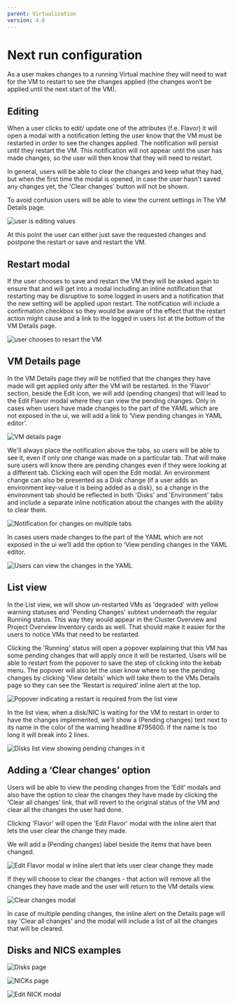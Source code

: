 ```yaml
---
parent: Virtualization
version: 4.6
---
```

# Next run configuration

As a user makes changes to a running Virtual machine they will need to wait for the VM to restart to see the changes applied (the changes won’t be applied until the next start of the VM).

## Editing

When a user clicks to edit/ update one of the attributes (f.e. Flavor) it will open a modal with a notification letting the user know that the VM must be restarted in order to see the changes applied. The notification will persist until they restart the VM.
This notification will not appear until the user has made changes, so the user will then know that they will need to restart.

In general, users will be able to clear the changes and keep what they had, but when the first time the modal is opened, in case the user hasn't saved any changes yet, the 'Clear changes' button will not be shown.

To avoid confusion users will be able to view the current settings in The VM Details page.

![user is editing values](img/EditOriginal.png)

At this point the user can either just save the requested changes and postpone the restart or save and restart the VM.

## Restart modal

If the user chooses to save and restart the VM they will be asked again to ensure that and will get into a modal including an inline notification that restarting may be disruptive to some logged in users and a notification that the new setting will be applied upon restart. The notification will include a confirmation checkbox so they would be aware of the effect that the restart action might cause and a link to the logged in users list at the bottom of the VM Details page.

![user chooses to resart the VM](img/RestartModal.png)

## VM Details page

In the VM Details page they will be notified that the changes they have made will get applied only after the VM will be restarted.
In the ‘Flavor’ section, beside the Edit icon, we will add (pending changes) that will lead to the Edit Flavor modal where they can view the pending changes.
Only in cases when users have made changes to the part of the YAML which are not exposed in the ui, we will add a link to ‘View pending changes in YAML editor’.

![VM details page](img/vm-details.png)

We'll always place the notification above the tabs, so users will be able to see it, even if only one change was made on a particular tab. That will make sure users will know there are pending changes even if they were looking at a different tab.
Clicking each will open the Edit modal.
An environment change can also be presented as a Disk change (if a user adds an environment key-value it is being added as a disk), so a change in the environment tab should be reflected in both 'Disks' and 'Environment' tabs and include a separate inline notification about the changes with the ability to clear them.

![Notification for changes on multiple tabs](img/Notification-changes-on-multiple-tabs.png)

In cases users made changes to the part of the YAML which are not exposed in the ui we’ll add the option to ‘View pending changes in the YAML editor.

![Users can view the changes in the YAML](img/ViewYAML-editor.png)

## List view

In the List view, we will show un-restarted VMs as 'degraded' with yellow warning statuses and 'Pending Changes' subtext underneath the regular Running status. This way they would appear in the Cluster Overview and Project Overview Inventory cards as well. That should make it easier for the users to notice VMs that need to be restarted.

Clicking the 'Running' status will open a popover explaining that this VM has some pending changes that will apply once it will be restarted.
Users will be able to restart from the popover to save the step of clicking into the kebab menu.
The popover will also let the user know where to see the pending changes by clicking 'View details' which will take them to the VMs Details page so they can see the 'Restart is required' inline alert at the top.

![Popover indicating a restart is required from the list view](img/ListView.png)

In the list view, when a disk/NIC is waiting for the VM to restart in order to have the changes implemented, we'll show a (Pending changes) text next to its name in the color of the warning headline #795600. If the name is too long it will break into 2 lines.

![Disks list view showing pending changes in it](img/Disks-listview.png)


## Adding a ‘Clear changes’ option

Users will be able to view the pending changes from the ‘Edit’ modals and also have the option to clear the changes they have made by clicking the ‘Clear all changes’ link, that will revert to the original status of the VM and clear all the changes the user had done.

Clicking 'Flavor' will open the 'Edit Flavor' modal with the inline alert that lets the user clear the change they made.

We will add a (Pending changes) label beside the items that have been changed.

![Edit Flavor modal w inline alert that lets user clear change they made](img/Edit.png)

If they will choose to clear the changes - that action will remove all the changes they have made and the user will return to the VM details view.

![Clear changes modal](img/ClearChanges2.png)

In case of multiple pending changes, the inline alert on the Details page will say 'Clear all changes' and the modal will include a list of all the changes that will be cleared.

## Disks and NICS examples

![Disks page](img/Disks.png)

![NICKs page](img/NICs.png)

![Edit NICK modal](img/EditNIC.png)
